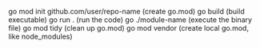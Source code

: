 go mod init github.com/user/repo-name (create go.mod)
go build (build executable)
go run . (run the code)
go ./module-name (execute the binary file)
go mod tidy (clean up go.mod)
go mod vendor (create local go.mod, like node_modules)
